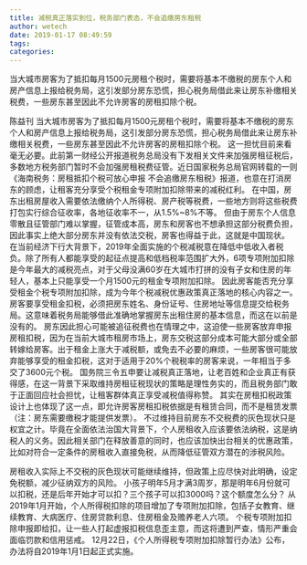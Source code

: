 ```yaml
---
title: 减税真正落实到位，税务部门表态，不会追缴房东租税
author: wetech
date: 2019-01-17 08:49:59
tags: 
categories: 
---
```

当大城市房客为了抵扣每月1500元房租个税时，需要将基本不缴税的房东个人和房产信息上报给税务局，这引发部分房东恐慌，担心税务局借此来让房东补缴相关税费，一些房东甚至因此不允许房客的房租扣除个税。
<!-- more -->
陈益刊
当大城市房客为了抵扣每月1500元房租个税时，需要将基本不缴税的房东个人和房产信息上报给税务局，这引发部分房东恐慌，担心税务局借此来让房东补缴相关税费，一些房东甚至因此不允许房客的房租扣除个税。
这一担忧目前来看毫无必要。此前第一财经公开报道税务总局没有下发相关文件来加强房租征税后，多数地方税务部门暂时不会加强房租税费征管。近日国家税务总局官网转载的一则《海南税务：房租抵扣个税可放心申报 不会追缴房东租税》报道，也意在打消房东的顾虑，让租客充分享受个税租金专项附加扣除带来的减税红利。
在中国，房东出租房屋收入需要依法缴纳个人所得税、房产税等税费，一些地方则将这些税费打包实行综合征收率，各地征收率不一，从1.5%~8%不等。
但由于房东个人信息零散且征管部门难以掌握，征管成本高，房东和房客也不想承担这部分税费负担，因此事实上绝大部分房东并没有依法交税，房客也得益于此，这就是中国现状。
在当前经济下行大背景下，2019年全面实施的个税减税意在降低中低收入者税负。除了所有人都能享受的起征点提高和低档税率范围扩大外，6项专项附加扣除是今年最大的减税亮点，对于父母没满60岁在大城市打拼的没有子女和住房的年轻人，基本上只能享受一个月1500元的租金专项附加扣除。
因此房客能否充分享受租金个税专项附加扣除，成为今年个税减税优惠政策真正落地的核心内容之一。房客要享受租金扣税，必须把房东姓名、身份证号、住房地址等信息提交给税务局。这意味着税务局能够借此准确地掌握房东出租住房的基本信息，而这在以前是没有的。
房东因此担心可能被追征税费也在情理之中，这迫使一些房客放弃申报房租扣税，因为在当前大城市租房市场上，房东交税这部分成本可能大部分或全部转嫁给房客。出于租金上涨大于减税额，或免去不必要的麻烦，一些房客很可能放弃能够享受的租金扣税，这对于适用于20%个税税率的房客来说，一年相当于多交了3600元个税。
国务院三令五申要让减税真正落地，让老百姓和企业真正有获得感，在这一背景下采取维持房租征税现状的策略是理性务实的，而且税务部门敢于正面回应社会担忧，让租客群体真正享受减税值得称赞。
其实在房租扣税政策设计上也体现了这一点，即允许房客房租扣税依据是有租赁合同，而不是租赁发票（注：房东需要缴税才能提供发票）。
不过维持目前房东不交税费的灰色现状只是权宜之计。毕竟在全面依法治国大背景下，个人房租收入应该要依法纳税，这是纳税人的义务。因此相关部门在释放善意的同时，也应该加快出台相关的优惠政策，比如对符合一定条件的房租收入直接免税，从而降低征管双方潜在的涉税风险。
 
 
房租收入实际上不交税的灰色现状可能继续维持，但政策上应尽快对此明确，设定免税额，减少征纳双方的风险。
小孩子明年5月才满3周岁，那是明年6月份就可以扣税，还是后年开始才可以扣？三个孩子可以扣3000吗？这个额度怎么分？
从2019年1月开始，个人所得税扣除的项目增加了专项附加扣除，包括子女教育、继续教育、大病医疗、住房贷款利息、住房租金及赡养老人六项。
个税专项附加扣除申报即给扣，让一些人打起虚报扣税信息歪主意，而这将遭到严查，情形严重会面临罚款和信用惩戒。
12月22日，《个人所得税专项附加扣除暂行办法》公布，办法将自2019年1月1日起正式实施。
